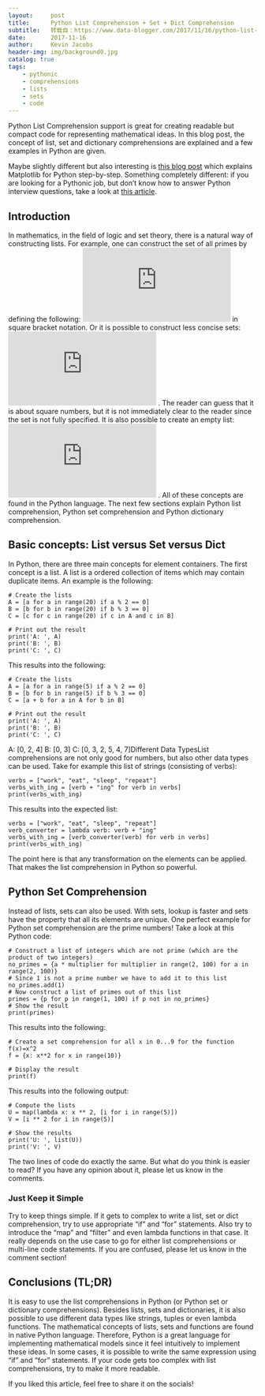 ```yaml
---
layout:     post
title:      Python List Comprehension + Set + Dict Comprehension
subtitle:   转载自：https://www.data-blogger.com/2017/11/16/python-list-comprehension/
date:       2017-11-16
author:     Kevin Jacobs
header-img: img/background0.jpg
catalog: true
tags:
    - pythonic
    - comprehensions
    - lists
    - sets
    - code
---
```


Python List Comprehension support is great for creating readable but compact code for representing mathematical ideas. In this blog post, the concept of list, set and dictionary comprehensions are explained and a few examples in Python are given.

Maybe slightly different but also interesting is [this blog post](https://www.data-blogger.com/2017/11/15/python-matplotlib-pyplot-a-perfect-combination) which explains Matplotlib for Python step-by-step. Something completely different: if you are looking for a Pythonic job, but don’t know how to answer Python interview questions, take a look at [this article](https://www.data-blogger.com/2017/11/17/important-python-interview-questions-and-answers).



## Introduction

In mathematics, in the field of logic and set theory, there is a natural way of constructing lists. For example, one can construct the set of all primes by defining the following: ![](https://s0.wp.com/latex.php?latex=P%3D%5C%7Bp+%7C+p+%5Cmbox%7B+is+prime%7D%5C%7D&bg=ffffff&fg=000&s=0)
 in square bracket notation. Or it is possible to construct less concise sets: ![](https://s0.wp.com/latex.php?latex=X+%3D+%5C%7B1%2C+2%2C+4%2C+9%2C+...%5C%7D&bg=ffffff&fg=000&s=0)
. The reader can guess that it is about square numbers, but it is not immediately clear to the reader since the set is not fully specified. It is also possible to create an empty list: ![](https://s0.wp.com/latex.php?latex=Q+%3D+%5C%7B%5C%7D&bg=ffffff&fg=000&s=0)
. All of these concepts are found in the Python language. The next few sections explain Python list comprehension, Python set comprehension and Python dictionary comprehension.

## Basic concepts: List versus Set versus Dict

In Python, there are three main concepts for element containers. The first concept is a list. A list is a ordered collection of items which may contain duplicate items. An example is the following:

```
# Create the lists
A = [a for a in range(20) if a % 2 == 0]
B = [b for b in range(20) if b % 3 == 0]
C = [c for c in range(20) if c in A and c in B]

# Print out the result
print('A: ', A)
print('B: ', B)
print('C: ', C)
```

This results into the following:

```
# Create the lists
A = [a for a in range(5) if a % 2 == 0]
B = [b for b in range(5) if b % 3 == 0]
C = [a + b for a in A for b in B]

# Print out the result
print('A: ', A)
print('B: ', B)
print('C: ', C)
```

A: [0, 2, 4]
B: [0, 3]
C: [0, 3, 2, 5, 4, 7]Different Data TypesList comprehensions are not only good for numbers, but also other data types can be used. Take for example this list of strings (consisting of verbs):

```
verbs = ["work", "eat", "sleep", "repeat"]
verbs_with_ing = [verb + "ing" for verb in verbs]
print(verbs_with_ing)
```

This results into the expected list:

```
verbs = ["work", "eat", "sleep", "repeat"]
verb_converter = lambda verb: verb + "ing"
verbs_with_ing = [verb_converter(verb) for verb in verbs]
print(verbs_with_ing)
```

The point here is that any transformation on the elements can be applied. That makes the list comprehension in Python so powerful.

## Python Set Comprehension

Instead of lists, sets can also be used. With sets, lookup is faster and sets have the property that all its elements are unique. One perfect example for Python set comprehension are the prime numbers! Take a look at this Python code:

```
# Construct a list of integers which are not prime (which are the product of two integers)
no_primes = {a * multiplier for multiplier in range(2, 100) for a in range(2, 100)}
# Since 1 is not a prime number we have to add it to this list
no_primes.add(1)
# Now construct a list of primes out of this list
primes = {p for p in range(1, 100) if p not in no_primes}
# Show the result
print(primes)
```

This results into the following:

```
# Create a set comprehension for all x in 0...9 for the function f(x)=x^2
f = {x: x**2 for x in range(10)}

# Display the result
print(f)
```

This results into the following output:

```
# Compute the lists
U = map(lambda x: x ** 2, [i for i in range(5)])
V = [i ** 2 for i in range(5)]

# Show the results
print('U: ', list(U))
print('V: ', V)
```

The two lines of code do exactly the same. But what do you think is easier to read? If you have any opinion about it, please let us know in the comments.

### Just Keep it Simple

Try to keep things simple. If it gets to complex to write a list, set or dict comprehension, try to use appropriate “if” and “for” statements. Also try to introduce the “map” and “filter” and even lambda functions in that case. It really depends on the use case to go for either list comprehensions or multi-line code statements. If you are confused, please let us know in the comment section!

## Conclusions (TL;DR)

It is easy to use the list comprehensions in Python (or Python set or dictionary comprehensions). Besides lists, sets and dictionaries, it is also possible to use different data types like strings, tuples or even lambda functions. The mathematical concepts of lists, sets and functions are found in native Python language. Therefore, Python is a great language for implementing mathematical models since it feel intuitively to implement these ideas. In some cases, it is possible to write the same expression using “if” and “for” statements. If your code gets too complex with list comprehensions, try to make it more readable.

If you liked this article, feel free to share it on the socials!

 
